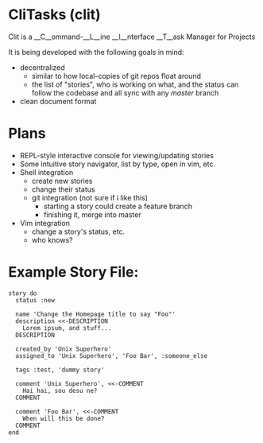 
# CliTasks (clit)

Clit is a __C__ommand-__L__ine __I__nterface __T__ask Manager for Projects

It is being developed with the following goals in mind:

* decentralized
    * similar to how local-copies of git repos float around
    * the list of "stories", who is working on what, and the status can follow the codebase and all sync with any _master_ branch
* clean document format


# Plans

* REPL-style interactive console for viewing/updating stories
* Some intuitive story navigator, list by type, open in vim, etc.
* Shell integration
  * create new stories
  * change their status
  * git integration (not sure if i like this)
    * starting a story could create a feature branch
    * finishing it, merge into master
* Vim integration
  * change a story's status, etc.
  * who knows?

# Example Story File:

    story do
      status :new

      name 'Change the Homepage title to say "Foo"'
      description <<-DESCRIPTION
        Lorem ipsum, and stuff...
      DESCRIPTION

      created_by 'Unix Superhero'
      assigned_to 'Unix Superhero', 'Foo Bar', :someone_else

      tags :test, 'dummy story'

      comment 'Unix Superhero', <<-COMMENT
        Hai hai, sou desu ne?
      COMMENT

      comment 'Foo Bar', <<-COMMENT
        When will this be done?
      COMMENT
    end
